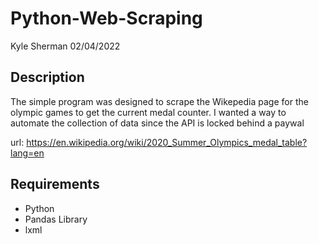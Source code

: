 # Python-Web-Scraping

Kyle Sherman 
02/04/2022

## Description
The simple program was designed to scrape the Wikepedia page for the olympic games to get the current medal counter.
I wanted a way to automate the collection of data since the API is locked behind a paywal

url: https://en.wikipedia.org/wiki/2020_Summer_Olympics_medal_table?lang=en

## Requirements
- Python
- Pandas Library
- lxml